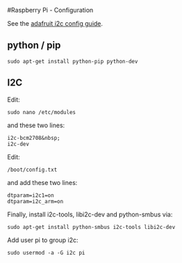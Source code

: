 #Raspberry Pi - Configuration

See the [adafruit i2c config guide](https://learn.adafruit.com/adafruits-raspberry-pi-lesson-4-gpio-setup/configuring-i2c).

## python / pip
```
sudo apt-get install python-pip python-dev
```


## I2C
Edit:
```
sudo nano /etc/modules
```

and these two lines:

```
i2c-bcm2708&nbsp;
i2c-dev
```

Edit:
```
/boot/config.txt
```

and add these two lines:

```
dtparam=i2c1=on
dtparam=i2c_arm=on
```

Finally, install i2c-tools, libi2c-dev and python-smbus via:

```
sudo apt-get install python-smbus i2c-tools libi2c-dev
```

Add user pi to group i2c:
```
sudo usermod -a -G i2c pi
```
